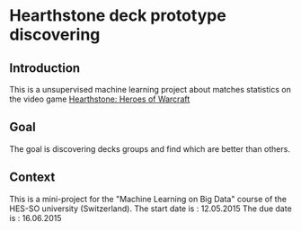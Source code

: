 # Hearthstone deck prototype discovering
## Introduction
This is a unsupervised machine learning project about matches statistics on the video game [Hearthstone: Heroes of Warcraft](http://en.wikipedia.org/wiki/Hearthstone:_Heroes_of_Warcraft)

## Goal
The goal is discovering decks groups and find which are better than others.

## Context
This is a mini-project for the "Machine Learning on Big Data" course of the HES-SO university (Switzerland).
The start date is : 12.05.2015
The due date is : 16.06.2015